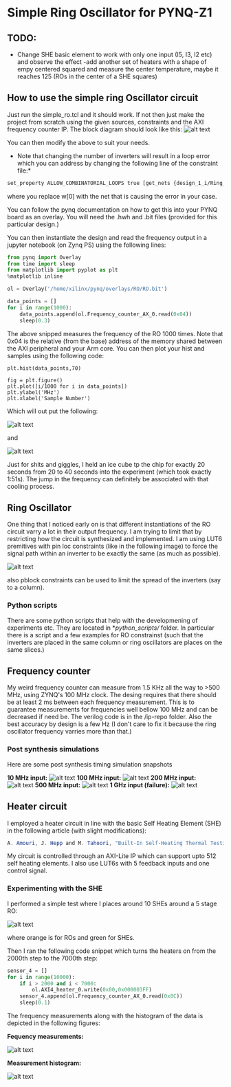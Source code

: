 # Simple Ring Oscillator for PYNQ-Z1
## TODO:
- Change SHE basic element to work with only one input (I5, I3, I2 etc) and observe the effect
-add another set of heaters with a shape of empy centered squared and measure the center temperature, maybe it reaches 125 (ROs in the center of a SHE squares)
## How to use the simple ring Oscillator circuit

Just run the simple_ro.tcl and it should work. If not then just make the project from scratch using the given sources, constraints and the AXI frequency counter IP. The block diagram should look like this:
![alt text](https://github.com/sarashs/ring_oscillator_zynq/blob/main/images/block_design.JPG?raw=true)

You can then modify the above to suit your needs. 

* Note that changing the number of inverters will result in a loop error which you can address by changing the following line of the constraint file:* 
```html
set_property ALLOW_COMBINATORIAL_LOOPS true [get_nets {design_1_i/Ring_Oscillator/inst/w[0]}] 
```
where you replace w[0] with the net that is causing the error in your case.

You can follow the pynq documentation on how to get this into your PYNQ board as an overlay. You will need the .hwh and .bit files (provided for this particular design.)

You can then instantiate the design and read the frequency output in a jupyter notebook (on Zynq PS) using the following lines:

```python
from pynq import Overlay
from time import sleep
from matplotlib import pyplot as plt
%matplotlib inline

ol = Overlay('/home/xilinx/pynq/overlays/RO/RO.bit')

data_points = []
for i in range(1000):
    data_points.append(ol.Frequency_counter_AX_0.read(0x04))
    sleep(0.3)
```
The above snipped measures the frequency of the RO 1000 times. Note that 0x04 is the relative (from the base) address of the memory shared between the AXI peripheral and your Arm core. You can then plot your hist and samples using the following code:

```python:
plt.hist(data_points,70)

fig = plt.figure()
plt.plot([i/1000 for i in data_points])
plt.ylabel('MHz')
plt.xlabel('Sample Number')
```

Which will out put the following:

![alt text](https://github.com/sarashs/ring_oscillator_zynq/blob/main/images/hist.JPG?raw=true)

and

![alt text](https://github.com/sarashs/ring_oscillator_zynq/blob/main/images/sample.JPG?raw=true)

Just for shits and giggles, I held an ice cube tp the chip for exactly 20 seconds from 20 to 40 seconds into the experiment (which took exactly 1:51s). The jump in the frequency can definitely be associated with that cooling process.

## Ring Oscillator

One thing that I noticed early on is that different instantiations of the RO circuit varry a lot in their output frequency. I am trying to limit that by restricting how the circuit is synthesized and implemented. I am using LUT6 premitives with pin loc constraints (like in the following image) to force the signal path within an inverter to be exactly the same (as much as possible). 

![alt text](https://github.com/sarashs/ring_oscillator_zynq/blob/main/images/Inverters.JPG?raw=true)

also pblock constraints can be used to limit the spread of the inverters (say to a column).

### Python scripts

There are some python scripts that help with the developmening of experiments etc. They are located in **python_scripts/* folder. In particular there is a script and a few examples for RO constrainst (such that the inverters are placed in the same column or ring oscillators are places on the same slices.)

## Frequency counter

My weird frequency counter can measure from 1.5 KHz all the way to >500 MHz, using ZYNQ's 100 MHz clock. The desing requires that there should be at least 2 ms between each frequency measurement. This is to guarantee measurements for frequencies well bellow 100 MHz and can be decreased if need be. The verilog code is in the /ip-repo folder. Also the best accuracy by design is a few Hz (I don't care to fix it because the ring oscillator frequency varries more than that.)

### Post synthesis simulations

Here are some post synthesis timing simulation snapshots

**10 MHz input:** 
![alt text](https://github.com/sarashs/ring_oscillator_zynq/blob/main/images/10MHz.JPG?raw=true)
**100 MHz input:**
![alt text](https://github.com/sarashs/ring_oscillator_zynq/blob/main/images/100MHz.JPG?raw=true)
**200 MHz input:**
![alt text](https://github.com/sarashs/ring_oscillator_zynq/blob/main/images/200MHz.JPG?raw=true)
**500 MHz input:**
![alt text](https://github.com/sarashs/ring_oscillator_zynq/blob/main/images/500MHz.JPG?raw=true)
**1 GHz input (failure):**
![alt text](https://github.com/sarashs/ring_oscillator_zynq/blob/main/images/1GHzFailure.JPG?raw=true)

## Heater circuit
I employed a heater circuit in line with the basic Self Heating Element (SHE) in the following article (with slight modifications):

```java
A. Amouri, J. Hepp and M. Tahoori, "Built-In Self-Heating Thermal Testing of FPGAs," in IEEE Transactions on Computer-Aided Design of Integrated Circuits and Systems, vol. 35, no. 9, pp. 1546-1556, Sept. 2016, doi: 10.1109/TCAD.2015.2512905.
```
My circuit is controlled through an AXI-Lite IP which can support upto 512 self heating elements. I also use LUT6s with 5 feedback inputs and one control signal. 

### Experimenting with the SHE

I performed a simple test where I places around 10 SHEs around a 5 stage RO:

![alt text](https://github.com/sarashs/ring_oscillator_zynq/blob/main/images/heater_arrangement.JPG?raw=true)

where orange is for ROs and green for SHEs.

Then I ran the following code snippet which turns the heaters on from the 2000th step to the 7000th step:

```python
sensor_4 = []
for i in range(10000):
    if i > 2000 and i < 7000:
        ol.AXI4_heater_0.write(0x00,0x000003FF)
    sensor_4.append(ol.Frequency_counter_AX_0.read(0x0C))
    sleep(0.1)
```
The frequency measurements along with the histogram of the data is depicted in the following figures:

**Fequency measurements:**

![alt text](https://github.com/sarashs/ring_oscillator_zynq/blob/main/images/high_temp.JPG?raw=true)

**Measurement histogram:**

![alt text](https://github.com/sarashs/ring_oscillator_zynq/blob/main/images/high_temp_hist.JPG?raw=true)
